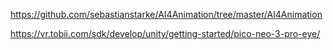 https://github.com/sebastianstarke/AI4Animation/tree/master/AI4Animation

https://vr.tobii.com/sdk/develop/unity/getting-started/pico-neo-3-pro-eye/
